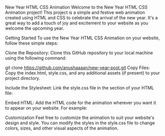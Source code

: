 New Year HTML CSS Animation
Welcome to the New Year HTML CSS Animation project! This project is a simple and festive web animation created using HTML and CSS to celebrate the arrival of the new year. It's a great way to add a touch of joy and excitement to your website as you welcome the upcoming year.

Getting Started
To use the New Year HTML CSS Animation on your website, follow these simple steps:

Clone the Repository:
Clone this GitHub repository to your local machine using the following command:

git clone https://github.com/anushaaaan/new-year-post.git
Copy Files:
Copy the index.html, style.css, and any additional assets (if present) to your project directory.

Include the Stylesheet:
Link the style.css file in the <head> section of your HTML file:

<link rel="stylesheet" href="path/to/style.css">
Embed HTML:
Add the HTML code for the animation wherever you want it to appear on your website. For example:

Customization
Feel free to customize the animation to suit your website's design and style. You can modify the styles in the style.css file to change colors, sizes, and other visual aspects of the animation.
